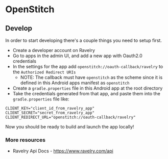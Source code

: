 # OpenStitch

## Develop

In order to start developing there's a couple things you need to setup first.

- Create a developer account on Ravelry
- Go to apps in the admin UI, and add a new app with Oauth2.0 credentials
- In the settings for the app add `openstitch://oauth-callback/ravelry` to the `Authorized Redirect URIs`
    - NOTE: The callback must have `openstitch` as the scheme since it is defined in this Android apps manifest as `openstitch`
- Create a `gradle.properties` file in this Android app at the root directory
- Take the credentials generated from that app, and paste them into the `gradle.properties` file like:
```
CLIENT_KEY="client_id_from_ravelry_app"
CLIENT_SECRET="secret_from_ravelry_app"
CLIENT_REDIRECT_URL="openstitch://oauth-callback/ravelry"
```

Now you should be ready to build and launch the app locally!

### More resources

- Ravelry Api Docs - https://www.ravelry.com/api
